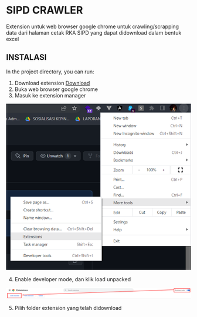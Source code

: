 # SIPD CRAWLER

Extension untuk web browser google chrome untuk crawling/scrapping data dari halaman cetak RKA SIPD yang dapat didownload dalam bentuk excel

## INSTALASI

In the project directory, you can run:

1. Download extension [Download](https://github.com/mojanr/sipd-extension/releases/download/release/sipd-crawler-chrome-ext.zip)
2. Buka web browser google chrome
3. Masuk ke extension manager

<div style="text-align: center;">

![Alt text](./readme/open-extension.png)

</div>

4. Enable developer mode, dan klik load unpacked

<div style="text-align: center;">

![Alt text](./readme/enable-dev-mode.png)

</div>

5. Pilih folder extension yang telah didownload